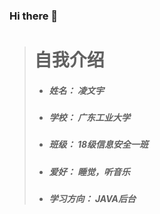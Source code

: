 ### Hi there 👋
> # 自我介绍
> + ##### 姓名： 凌文宇
> + ##### 学校： 广东工业大学
> + ##### 班级： 18级信息安全一班
> + ##### 爱好： 睡觉，听音乐
> + ##### 学习方向： JAVA后台
